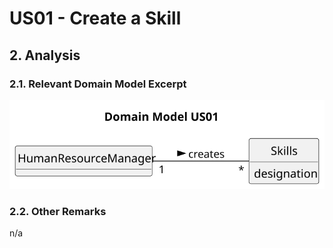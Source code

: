 # US01 - Create a Skill 

## 2. Analysis

### 2.1. Relevant Domain Model Excerpt 

![Domain Model](svg/us01-domain-model.svg)

### 2.2. Other Remarks

n/a